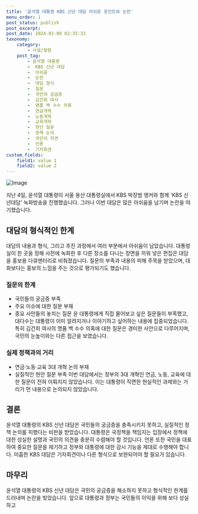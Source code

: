 ```yaml
---
title: '윤석열 대통령 KBS 신년 대담 아쉬운 포인트와 논란'
menu_order: 1
post_status: publish
post_excerpt: 
post_date: 2024-02-09 02:35:33
taxonomy:
    category:
        - 사설/칼럼
    post_tag:
        - 윤석열 대통령
        -  KBS 신년 대담
        -  아쉬움
        -  논란
        -  대담 형식
        -  질문
        -  국민의 궁금증
        -  김건희 여사
        -  명품 백 수수 의혹
        -  연금개혁
        -  노동개혁
        -  교육개혁
        -  현안 질문
        -  정책 논의
        -  국민의 의견
        -  언론
        -  기자회견
custom_fields:
    field1: value 1
    field2: value 2
---
```


![Image](https://imgnews.pstatic.net/image/020/2024/02/09/0003547367_001_20240209000701057.jpg?type=w647)

지난 4일, 윤석열 대통령이 서울 용산 대통령실에서 KBS 박장범 앵커와 함께 'KBS 신년대담' 녹화방송을 진행했습니다. 그러나 이번 대담은 많은 아쉬움을 남기며 논란을 야기했습니다.
## 대담의 형식적인 한계
대담의 내용과 형식, 그리고 추진 과정에서 여러 부분에서 아쉬움이 남았습니다. 대통령실이 한 곳을 정해 사전에 녹화한 후 다른 장소를 다니는 장면을 끼워 넣은 편집은 대담을 홍보용 다큐멘터리로 비춰졌습니다. 질문의 부족과 내용의 피해 주목을 받았으며, 대화보다는 홍보의 느낌을 주는 것으로 평가되기도 했습니다.
### 질문의 한계
- 국민들의 궁금증 부족
- 주요 이슈에 대한 질문 부재
- 중요 사안들의 놓치는 질문
윤 대통령에게 직접 물어보고 싶은 질문들이 부족했고, 대다수는 대통령이 이미 알려지거나 이야기하고 싶어하는 내용에 집중되었습니다. 특히 김건희 여사의 명품 백 수수 의혹에 대한 질문은 경미한 사안으로 다루어지며, 국민의 눈높이와는 다른 접근을 보였습니다.
### 실제 정책과의 거리
- 연금·노동·교육 3대 개혁 논의 부재
- 실질적인 현안 질문 부족
이번 대담에서는 정부의 3대 개혁인 연금, 노동, 교육에 대한 질문이 전혀 이뤄지지 않았습니다. 이는 대통령이 직면한 현실적인 과제와는 거리가 먼 내용으로 논의되지 않았습니다.
## 결론
윤석열 대통령의 KBS 신년 대담은 국민들의 궁금증을 충족시키지 못하고, 실질적인 정책 논의를 피했다는 비판을 받았습니다. 대통령은 국정책을 책임지는 입장에서 정책에 대한 성실한 설명과 국민의 의견을 충분히 수렴해야 할 것입니다. 언론 또한 국민을 대표하여 중요한 질문을 제기하고 정부와 대통령에 대한 감시 기능을 제대로 수행해야 합니다. 미흡한 KBS 대담은 기자회견이나 다른 형식으로 보완되어야 할 필요가 있습니다.
## 마무리
윤석열 대통령의 KBS 신년 대담은 국민의 궁금증을 해소하지 못하고 형식적인 한계를 드러내며 논란을 빚었습니다. 앞으로 대통령과 정부는 국민들의 이익을 위해 보다 성실하고
